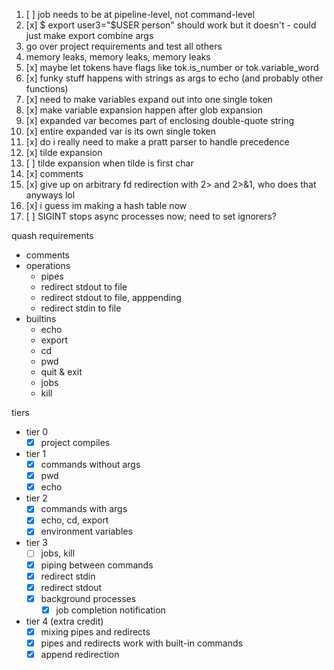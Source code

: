 1. [ ] job needs to be at pipeline-level, not command-level
2. [x] $ export user3="$USER person" should work but it doesn't - could just make export combine args
3. go over project requirements and test all others
4. memory leaks, memory leaks, memory leaks
5. [x] maybe let tokens have flags like tok.is_number or tok.variable_word
6. [x] funky stuff happens with strings as args to echo (and probably other functions)
7. [x] need to make variables expand out into one single token
8. [x] make variable expansion happen after glob expansion
  1. [x] expanded var becomes part of enclosing double-quote string
  2. [x] entire expanded var is its own single token
9. [x] do i really need to make a pratt parser to handle precedence
10. [x] tilde expansion
  1. [ ] tilde expansion when tilde is first char
11. [x] comments
12. [x] give up on arbitrary fd redirection with 2> and 2>&1, who does that anyways lol
13. [x] i guess im making a hash table now
14. [ ] SIGINT stops async processes now; need to set ignorers?

quash requirements
- comments
- operations
  - pipes
  - redirect stdout to file
  - redirect stdout to file, apppending
  - redirect stdin to file
- builtins
  - echo
  - export
  - cd
  - pwd
  - quit & exit
  - jobs
  - kill

tiers
- tier 0
  - [x] project compiles
- tier 1
  - [x] commands without args
  - [x] pwd
  - [x] echo
- tier 2
  - [x] commands with args
  - [x] echo, cd, export
  - [x] environment variables
- tier 3
  - [ ] jobs, kill
  - [x] piping between commands
  - [x] redirect stdin
  - [x] redirect stdout
  - [x] background processes
    - [x] job completion notification
- tier 4 (extra credit)
  - [x] mixing pipes and redirects
  - [x] pipes and redirects work with built-in commands
  - [x] append redirection
